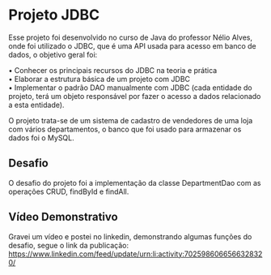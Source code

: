 # Projeto JDBC

Esse projeto foi desenvolvido no curso de Java do professor Nélio Alves, onde foi utilizado o JDBC, que é uma API usada para acesso em banco de dados, o objetivo geral foi:

• Conhecer os principais recursos do JDBC na teoria e prática <br/>
• Elaborar a estrutura básica de um projeto com JDBC  <br/>
• Implementar o padrão DAO manualmente com JDBC (cada entidade do projeto, terá um objeto responsável por fazer o acesso a dados relacionado a esta entidade).

O projeto trata-se de um sistema de cadastro de vendedores de uma loja com vários departamentos, o banco que foi usado para armazenar os dados foi o MySQL.

## Desafio

O desafio do projeto foi a implementação da classe DepartmentDao com as operações CRUD, findById e findAll.

## Vídeo Demonstrativo

Gravei um vídeo e postei no linkedin, demonstrando algumas funções do desafio, segue o link da publicação:
https://www.linkedin.com/feed/update/urn:li:activity:7025986066566328320/

